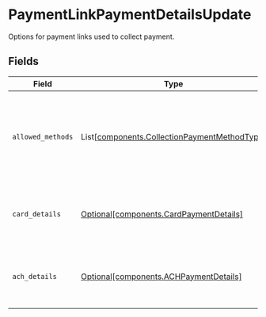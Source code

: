# PaymentLinkPaymentDetailsUpdate

Options for payment links used to collect payment.


## Fields

| Field                                                                                                  | Type                                                                                                   | Required                                                                                               | Description                                                                                            |
| ------------------------------------------------------------------------------------------------------ | ------------------------------------------------------------------------------------------------------ | ------------------------------------------------------------------------------------------------------ | ------------------------------------------------------------------------------------------------------ |
| `allowed_methods`                                                                                      | List[[components.CollectionPaymentMethodType](../../models/components/collectionpaymentmethodtype.md)] | :heavy_minus_sign:                                                                                     | A list of payment methods that should be supported for this payment link.                              |
| `card_details`                                                                                         | [Optional[components.CardPaymentDetails]](../../models/components/cardpaymentdetails.md)               | :heavy_minus_sign:                                                                                     | Options for payment links used to collect a card payment.                                              |
| `ach_details`                                                                                          | [Optional[components.ACHPaymentDetails]](../../models/components/achpaymentdetails.md)                 | :heavy_minus_sign:                                                                                     | Options for payment links used to collect an ACH payment.                                              |